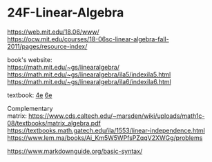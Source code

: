 # 24F-Linear-Algebra

https://web.mit.edu/18.06/www/ <br>
https://ocw.mit.edu/courses/18-06sc-linear-algebra-fall-2011/pages/resource-index/

book's website: <br />
https://math.mit.edu/~gs/linearalgebra/
https://math.mit.edu/~gs/linearalgebra/ila5/indexila5.html
https://math.mit.edu/~gs/linearalgebra/ila6/indexila6.html

textbook:
[4e](https://students.aiu.edu/submissions/profiles/resources/onlineBook/Y5B7M4_Introduction_to_Linear_Algebra-_Fourth_Edition.pdf)
[6e](http://staff.ustc.edu.cn/~ynyang/2023/books/6.pdf)

Complementary<br>
matrix: https://www.cds.caltech.edu/~marsden/wiki/uploads/math1c-08/textbooks/matrix_algebra.pdf
https://textbooks.math.gatech.edu/ila/1553/linear-independence.html
https://www.lem.ma/books/Ai_Km5W5WPfsPZqqV2XWGg/problems<br>

https://www.markdownguide.org/basic-syntax/
